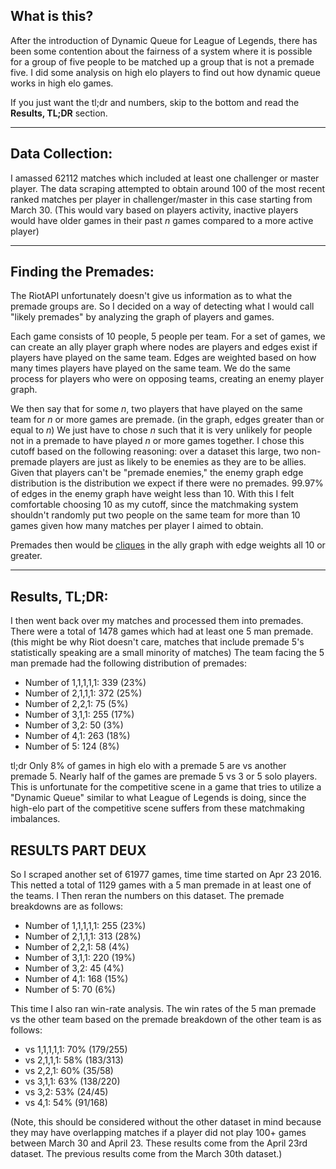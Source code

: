## What is this?

After the introduction of Dynamic Queue for League of Legends, there has been some contention about the fairness of a system where it is possible for a group of five people to be matched up a group that is not a premade five. I did some analysis on high elo players to find out how dynamic queue works in high elo games. 

If you just want the tl;dr and numbers, skip to the bottom and read the **Results, TL;DR** section.

----------

## Data Collection:

I amassed 62112 matches which included at least one challenger or master player. The data scraping attempted to obtain around 100 of the most recent ranked matches per player in challenger/master in this case starting from March 30. (This would vary based on players activity, inactive players would have older games in their past *n* games compared to a more active player)

----------

## Finding the Premades:

The RiotAPI unfortunately doesn't give us information as to what the premade groups are. So I decided 
on a way of detecting what I would call "likely premades" by analyzing the graph of players and games. 

Each game consists of 10 people, 5 people per team. For a set of games, we can create an ally player graph where nodes are players and edges exist if players have played on the same team. Edges are weighted based on how many times players have played on the same team. We do the same process for players who were on opposing teams, creating an enemy player graph.

We then say that for some *n*, two players that have played on the same team for *n* or more games are premade. (in the graph, edges greater than or equal to *n*) We just have to chose *n* such that it is very unlikely for people not in a premade to have played *n* or more games together. I chose this cutoff based on the following reasoning: over a dataset this large, two non-premade players are just as likely to be enemies as they are to be allies. Given that players can't be "premade enemies," the enemy graph edge distribution is the distribution we expect if there were no premades. 99.97% of edges in the enemy graph have weight less than 10. With this I felt comfortable choosing 10 as my cutoff, since the matchmaking system shouldn't randomly put two people on the same team for more than 10 games given how many matches per player I aimed to obtain.

Premades then would be [cliques](https://en.wikipedia.org/wiki/Clique_(graph_theory)) in the ally graph with edge weights all 10 or greater. 

----------

## Results, TL;DR:

I then went back over my matches and processed them into premades. There were a total of 1478 games which had at least one 5 man premade. (this might be why Riot doesn't care, matches that include premade 5's statistically speaking are a small minority of matches) The team facing the 5 man premade had the following  distribution of premades:

- Number of 1,1,1,1,1: 339 (23%)
- Number of 2,1,1,1: 372 (25%)
- Number of 2,2,1: 75 (5%)
- Number of 3,1,1: 255 (17%)
- Number of 3,2: 50 (3%)
- Number of 4,1: 263 (18%)
- Number of 5: 124 (8%)

tl;dr Only 8% of games in high elo with a premade 5 are vs another premade 5. Nearly half of the games are premade 5 vs 3 or 5 solo players. This is unfortunate for the competitive scene in a game that tries to utilize a "Dynamic Queue" similar to what League of Legends is doing, since the high-elo part of the competitive scene suffers from these matchmaking imbalances. 

## RESULTS PART DEUX
So I scraped another set of 61977 games, time time started on Apr 23 2016. This netted a total of 1129 games with a 5 man premade in at least one of the teams. I Then reran the numbers on this dataset. The premade breakdowns are as follows:

- Number of 1,1,1,1,1: 255 (23%)
- Number of 2,1,1,1: 313 (28%)
- Number of 2,2,1: 58 (4%)
- Number of 3,1,1: 220 (19%)
- Number of 3,2: 45 (4%)
- Number of 4,1: 168 (15%)
- Number of 5: 70 (6%)

This time I also ran win-rate analysis. The win rates of the 5 man premade vs the other team based on the premade breakdown of the other team is as follows:

- vs 1,1,1,1,1: 70% (179/255)
- vs 2,1,1,1: 58% (183/313)
- vs 2,2,1: 60% (35/58)
- vs 3,1,1: 63% (138/220)
- vs 3,2: 53% (24/45)
- vs 4,1: 54% (91/168)

(Note, this should be considered without the other dataset in mind because they may have overlapping matches if a player did not play 100+ games between March 30 and April 23. These results come from the April 23rd dataset. The previous results come from the March 30th dataset.)